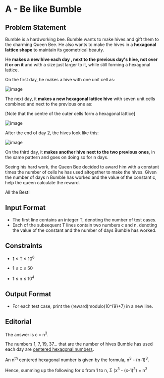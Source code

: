 # A - Be like Bumble

## Problem Statement

Bumble is a hardworking bee. Bumble wants to make hives and gift them to the charming Queen Bee. He also wants to make the hives in a **hexagonal lattice shape** to maintain its geometrical beauty. 

He **makes a new hive each day , next to the previous day's hive, not over it or on it** and with a size just larger to it, while still forming a hexagonal lattice.

On the first day, he makes a hive with one unit cell as:

![image](https://s3.amazonaws.com/hr-assets/0/1545482796-82d35380e4-1.png)

The next day, it **makes a new hexagonal lattice hive** with seven unit cells combined and next to the previous one as:

[Note that the centre of the outer cells form a hexagonal lattice]

![image](https://s3.amazonaws.com/hr-assets/0/1545482809-80d8fb520d-2.png)

After the end of day 2, the hives look like this:

![image](https://s3.amazonaws.com/hr-assets/0/1545482825-d5df314acd-day-1.jpg)

On the third day, it **makes another hive next to the two previous ones**, in the same pattern and goes on doing so for n days.

Seeing his hard work, the Queen Bee decided to award him with a constant times the number of cells he has used altogether to make the hives. Given the number of days n Bumble has worked and the value of the constant c, help the queen calculate the reward.

All the Best!

## Input Format

- The first line contains an integer T, denoting the number of test cases.
- Each of the subsequent T lines contain two numbers c and n, denoting the value of the constant and the number of days Bumble has worked.

## Constraints

- 1 &le; T &le; 10<sup>6</sup>

- 1 &le; c &le; 50

- 1 &le; n &le; 10<sup>4</sup>

## Output Format

- For each test case, print the (reward)modulo(10^{9}+7) in a new line.

## Editorial

The answer is c &bull; n<sup>3</sup>.

The numbers 1, 7, 19, 37... that are the number of hives Bumble has used each day are [centered hexagonal numbers](https://en.wikipedia.org/wiki/Centered_hexagonal_number).

An n<sup>th</sup> centered hexagonal number is given by the formula, n<sup>3</sup> - (n-1)<sup>3</sup>.

Hence, summing up the following for x from 1 to n,
 &Sigma; (x<sup>3</sup> - (x-1)<sup>3</sup>) = n<sup>3</sup>
